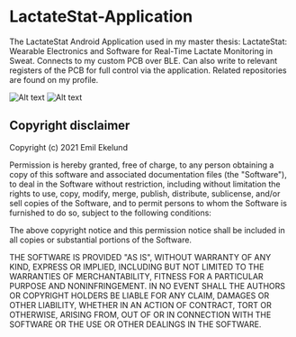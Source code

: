 # LactateStat-Application
The LactateStat Android Application used in my master thesis: LactateStat: Wearable Electronics and Software for Real-Time Lactate Monitoring in Sweat. Connects to my custom PCB over BLE. Can also write to relevant registers of the PCB for full control via the application. Related repositories are found on my profile.

![Alt text](https://i.imgur.com/YZXMPES.png "Dashboard") ![Alt text](https://i.imgur.com/BACqtdj.png "Session")



## Copyright disclaimer

Copyright (c) 2021 Emil Ekelund

Permission is hereby granted, free of charge, to any person obtaining a copy of this software and associated documentation files (the "Software"), to deal in the Software without restriction, including without limitation the rights to use, copy, modify, merge, publish, distribute, sublicense, and/or sell copies of the Software, and to permit persons to whom the Software is furnished to do so, subject to the following conditions:

The above copyright notice and this permission notice shall be included in all copies or substantial portions of the Software.

THE SOFTWARE IS PROVIDED "AS IS", WITHOUT WARRANTY OF ANY KIND, EXPRESS OR IMPLIED, INCLUDING BUT NOT LIMITED TO THE WARRANTIES OF MERCHANTABILITY, FITNESS FOR A PARTICULAR PURPOSE AND NONINFRINGEMENT. IN NO EVENT SHALL THE AUTHORS OR COPYRIGHT HOLDERS BE LIABLE FOR ANY CLAIM, DAMAGES OR OTHER LIABILITY, WHETHER IN AN ACTION OF CONTRACT, TORT OR OTHERWISE, ARISING FROM, OUT OF OR IN CONNECTION WITH THE SOFTWARE OR THE USE OR OTHER DEALINGS IN THE SOFTWARE.
